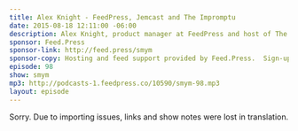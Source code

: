 ```yaml
---
title: Alex Knight - FeedPress, Jemcast and The Impromptu
date: 2015-08-18 12:11:00 -06:00
description: Alex Knight, product manager at FeedPress and host of The Jemcast and The Impromptu, is on the show to talk about his podcasting gear and the podcasts he listens to. We also talk stats, feeds and analytics of podcasts and share our thoughts on Howl.fm.
sponsor: Feed.Press
sponsor-link: http://feed.press/smym
sponsor-copy: Hosting and feed support provided by Feed.Press.  Sign-up today and try FeedPress on a 14 day trial (no contracts or commitments). Use promo code "smym" during checkout to get 10% off your first year.
episode: 98
show: smym
mp3: http://podcasts-1.feedpress.co/10590/smym-98.mp3
layout: episode
---
```


Sorry. Due to importing issues, links and show notes were lost in translation.
